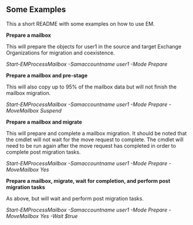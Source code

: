 ## Some Examples

This a short README with some examples on how to use EM.

**Prepare a mailbox**

This will prepare the objects for user1 in the source and target Exchange Organizations for migration and coexistence.

*Start-EMProcessMailbox -Samaccountname user1 -Mode Prepare*

**Prepare a mailbox and pre-stage**

This will also copy up to 95% of the mailbox data but will not finish the mailbox migration.

*Start-EMProcessMailbox -Samaccountname user1 -Mode Prepare -MoveMailbox Suspend*

**Prepare a mailbox and migrate**

This will prepare and complete a mailbox migration. It should be noted that the cmdlet will not wait for the move request to complete. The cmdlet will need to be run again after the move request has completed in order to complete post migration tasks.

*Start-EMProcessMailbox -Samaccountname user1 -Mode Prepare -MoveMailbox Yes*

**Prepare a mailbox, migrate, wait for completion, and perform post migration tasks**

As above, but will wait and perform post migration tasks.

*Start-EMProcessMailbox -Samaccountname user1 -Mode Prepare -MoveMailbox Yes -Wait $true*
